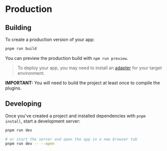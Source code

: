 # Production

## Building

To create a production version of your app:

```bash
pnpm run build
```

You can preview the production build with `npm run preview`.

> To deploy your app, you may need to install an [adapter](https://kit.svelte.dev/docs/adapters) for your target environment.

**IMPORTANT:** You will need to build the project at least once to compile the plugins.

## Developing

Once you've created a project and installed dependencies with ``pnpm install``, start a development server:

```bash
pnpm run dev

# or start the server and open the app in a new browser tab
pnpm run dev -- --open
```
